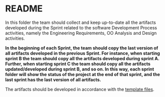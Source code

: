 # README

In this folder the team should collect and keep up-to-date all the artifacts developed during the Sprint related to the software Development Process activities, namely the Engineering Requirements, OO Analysis and Design activities.

**In the beginning of each Sprint, the team should copy the last version of all artifacts developed in the previous Sprint. For instance, when starting sprint B the team should copy all the artifacts developed during sprint A. Further, when starting sprint C the team should copy all the artifacts updated/developed during sprint B, and so on. In this way, each sprint folder will show the status of the project at the end of that sprint, and the last sprint has the last version of all artifacts.**


The artifacts should be developed in accordance with the [template files](../(Templates)).
